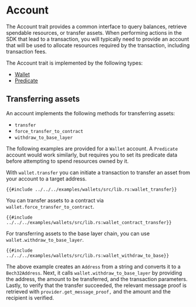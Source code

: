 # Account

The Account trait provides a common interface to query balances, retrieve spendable resources, or transfer assets. When performing actions in the SDK that lead to a transaction, you will typically need to provide an account that will be used to allocate resources required by the transaction, including transaction fees.

The Account trait is implemented by the following types:

- [Wallet](../getting-started/managing-wallets.md)
- [Predicate](../getting-started/predicates.md)

## Transferring assets

An account implements the following methods for transferring assets:
- `transfer`
- `force_transfer_to_contract`
- `withdraw_to_base_layer`

The following examples are provided for a `Wallet` account. A `Predicate` account would work similarly, but requires you to set its predicate data before attempting to spend resources owned by it.

With `wallet.transfer` you can initiate a transaction to transfer an asset from your account to a target address.

```rust,ignore
{{#include ../../../examples/wallets/src/lib.rs:wallet_transfer}}
```

You can transfer assets to a contract via `wallet.force_transfer_to_contract`.

```rust,ignore
{{#include ../../../examples/wallets/src/lib.rs:wallet_contract_transfer}}
```

For transferring assets to the base layer chain, you can use `wallet.withdraw_to_base_layer`.

```rust,ignore
{{#include ../../../examples/wallets/src/lib.rs:wallet_withdraw_to_base}}
```

The above example creates an `Address` from a string and converts it to a `Bech32Address`. Next, it calls `wallet.withdraw_to_base_layer` by providing the address, the amount to be transferred, and the transaction parameters. Lastly, to verify that the transfer succeeded, the relevant message proof is retrieved with `provider.get_message_proof,` and the amount and the recipient is verified.
